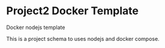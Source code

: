 # Project2 Docker Template

Docker nodejs template

This is a project schema to uses nodejs and docker compose.
